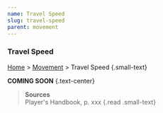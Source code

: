 ```yaml
---
name: Travel Speed
slug: travel-speed
parent: movement
---
```

### Travel Speed
[Home](home) > [Movement](movement) > Travel Speed {.small-text}

**COMING SOON** {.text-center}

> **Sources** <br/>
> Player's Handbook, p. xxx
{.read .small-text}

